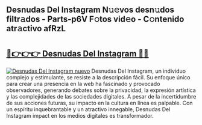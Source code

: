 ## Desnudas Del Instagram N𝚞𝚎vos desn𝚞dos filtr𝚊dos - Parts-p6V F𝚘tos vid𝚎o - C𝚘ntenido atr𝚊ctivo afRzL

# <h2><a href="http://mb4sh1.tromn.icu/?c=Desnudas+Del+Instagram">🔗👉👉👉 Desnudas Del Instagram 🔗🔗</a></h2>

[![Desnudas Del Instagram nuevo](https://i.imgur.com/pEAQMta.gif)](http://mb4sh1.tromn.icu/?c=Desnudas+Del+Instagram)
Desnudas Del Instagram, un individuo complejo y estimulante, se resiste a la descripción fácil. Su enfoque único para crear una presencia en la web ha fascinado y provocado observadores, generando debates sobre la privacidad, la expresión artística y las complejidades de las sociedades digitales. A pesar de la incertidumbre de sus acciones futuras, su impacto en la cultura en línea es palpable. Con un espíritu inquebrantable y un atractivo innegable, Desnudas Del Instagram impact en los medios digitales es transformador.
